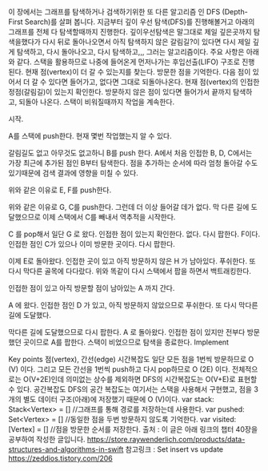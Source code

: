 이 장에서는 그래프를 탐색하거나 검색하기위한 또 다른 알고리즘 인 DFS (Depth-First Search)를 살펴 봅니다.
지금부터 깊이 우선 탐색(DFS)를 진행해볼거고 아래의 그래프를 전체 다 탐색할때까지 진행한다.
깊이우선탐색은 말그대로 제일 깊은곳까지 탐색을했다가 다시 뒤로 돌아나오면서 아직 탐색하지 않은 갈림길?이 있다면 다시 제일 깊게 탐색하고, 다시 돌아나오고, 다시 탐색하고,,, 그러는 알고리즘이다.
주요 사항은 아래와 같다.
스택을 활용하므로 나중에 들어온게 먼저나가는 후입선출(LIFO) 구조로 진행된다.
현재 점(vertex)이 더 갈 수 있는지를 찾는다.
방문한 점을 기억한다.
다음 점이 있어서 더 갈 수 있다면 들어가고, 없다면 그대로 되돌아나온다.
현재 점(vertex)의 인접한 정점(갈림길)이 있는지 확인한다.
방문하지 않은 점이 있다면 들어가서 끝까지 탐색하고, 되돌아 나온다.
스택이 비워질때까지 작업을 계속한다.

시작.

A를 스택에 push한다.
현재 몇번 작업했는지 알 수 있다.

갈림길도 없고 아무것도 없고하니 B를 push 한다.
A에서 처음 인접한 B, D, C에서는 가장 최근에 추가된 점인 B부터 탐색한다.
점을 추가하는 순서에 따라 엄청 돌아갈 수도 있기때문에 검색 결과에 영향을 미칠 수 있다.

위와 같은 이유로 E, F를 push한다.

위와 같은 이유로 G, C를 push한다.
그런데 더 이상 들어갈 데가 없다. 막 다른 길에 도달했으므로 이제 스택에서 C를 빼내서 역추적을 시작한다.

C 를 pop해서 일단 G 로 왔다. 인접한 점이 있는지 확인한다. 없다. 다시 팝한다.
F이다. 인접한 점인 C가 있으나 이미 방문한 곳이다. 다시 팝한다.

이제 E로 돌아왔다. 인접한 곳이 있고 아직 방문하지 않은 H 가 남아있다. 푸쉬한다.
또 다시 막다른 골목에 다다랐다. 위와 똑같이 다시 스택에서 팝을 하면서 백트래킹한다.

인접한 점이 있고 아직 방문할 점이 남아있는 A 까지 간다.

A 에 왔다. 인접한 점인 D 가 있고, 아직 방문하지 않았으므로 푸쉬한다.
또 다시 막다른 길에 도달했다.

막다른 길에 도달했으므로 다시 팝한다.
A 로 돌아왔다.
인접한 점이 있지만 전부다 방문했던 곳이므로 A를 팝한다.
스택이 비었으므로 탐색을 종료한다.
Implement

Key points
점(vertex), 간선(edge)
시간복잡도
일단 모든 점을 1번씩 방문하므로 O (V) 이다.
그리고 모든 간선을 1번씩 push하고 다시 pop하므로 O (2E) 이다.
전체적으로는 O(V+2E)인데 의미없는 상수를 제외하면
DFS의 시간복잡도는 O(V+E)로 표현할 수 있다.
공간복잡도
DFS의 공간 복잡도는 여기서는 스택을 사용해서 구현했고, 점을 3 개의 별도 데이터 구조(아래)에 저장했기 때문에 O (V)이다.
var stack: Stack<Vertex<Element>> = [] //그래프를 통해 경로를 저장하는데 사용한다.
var pushed: Set<Vertex<Element>> = [] //동일한 점을 두번 방문하지 않도록 기억한다.
var visited: [Vertex<Element>] = [] //점을 방문한 순서를 저장한다.
출처 :
이 글은 아래 링크의 챕터 40장을 공부하여 작성한 글입니다.
https://store.raywenderlich.com/products/data-structures-and-algorithms-in-swift
참고링크 :
Set insert vs update
https://zeddios.tistory.com/206
